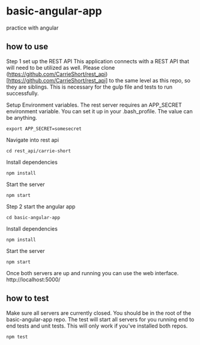 # basic-angular-app
practice with angular

## how to use
Step 1 set up the REST API
This application connects with a REST API that will need to be utilized as well. Please clone (https://github.com/CarrieShort/rest_api)[https://github.com/CarrieShort/rest_api] to the same level as this repo, so they are siblings. This is necessary for the gulp file and tests to run successfully.

Setup Environment variables. The rest server requires an APP_SECRET environment variable. You can set it up in your .bash_profile. The value can be anything.

```
export APP_SECRET=somesecret
```


Navigate into rest api
```
cd rest_api/carrie-short
```
Install dependencies
```
npm install
```
Start the server
```
npm start
```

Step 2 start the angular app
```
cd basic-angular-app
```
Install dependencies
```
npm install
```
Start the server
```
npm start
```

Once both servers are up and running you can use the web interface.
http://localhost:5000/

## how to test
Make sure all servers are currently closed. You should be in the root of the basic-angular-app repo. The test will start all servers for you running end to end tests and unit tests. This will only work if you've installed both repos.
```
npm test
```
